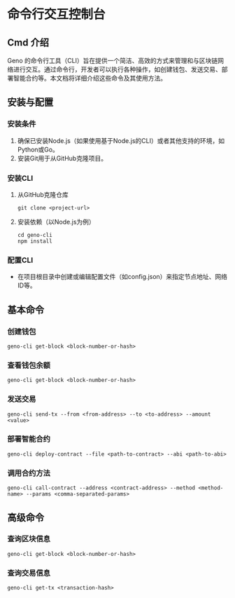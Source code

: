 # 命令行交互控制台

## Cmd 介绍

Geno 的命令行工具（CLI）旨在提供一个简洁、高效的方式来管理和与区块链网络进行交互。通过命令行，开发者可以执行各种操作，如创建钱包、发送交易、部署智能合约等。本文档将详细介绍这些命令及其使用方法。

## 安装与配置

### 安装条件

1. 确保已安装Node.js（如果使用基于Node.js的CLI）或者其他支持的环境，如Python或Go。
2. 安装Git用于从GitHub克隆项目。

### 安装CLI

1. 从GitHub克隆仓库
   
   ```shell
   git clone <project-url>
   ```
2. 安装依赖（以Node.js为例）
   ```shell
   cd geno-cli
   npm install
   ```
### 配置CLI

+ 在项目根目录中创建或编辑配置文件（如config.json）来指定节点地址、网络ID等。

## 基本命令

### 创建钱包

```shell
geno-cli get-block <block-number-or-hash>
```

### 查看钱包余额

```shell
geno-cli get-block <block-number-or-hash>
```

### 发送交易

```shell
geno-cli send-tx --from <from-address> --to <to-address> --amount <value>
```

### 部署智能合约

```shell
geno-cli deploy-contract --file <path-to-contract> --abi <path-to-abi>
```

### 调用合约方法

```shell
geno-cli call-contract --address <contract-address> --method <method-name> --params <comma-separated-params>
```

## 高级命令

### 查询区块信息

```shell
geno-cli get-block <block-number-or-hash>
```

### 查询交易信息

```shell
geno-cli get-tx <transaction-hash>
```